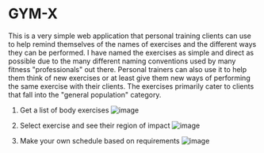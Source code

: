 # GYM-X

This is a very simple web application that personal training clients can use to help remind themselves of the names of exercises and the different ways they can be performed. I have named the exercises as simple and direct as possible due to the many different naming conventions used by many fitness "professionals" out there. Personal trainers can also use it to help them think of new exercises or at least give them new ways of performing the same exercise with their clients. The exercises primarily cater to clients that fall into the "general population" category.

1. Get a list of body exercises
![image](https://github.com/MainakRepositor/GYM-X/assets/64016811/47150b0c-6837-4996-9bea-0984546dae99)

2. Select exercise and see their region of impact
![image](https://github.com/MainakRepositor/GYM-X/assets/64016811/54abd51d-b597-4221-bfda-a7359b7d8fd6)

3. Make your own schedule based on requirements
![image](https://github.com/MainakRepositor/GYM-X/assets/64016811/bfe403dd-4977-4d87-93ba-76d7214ef0b0)

